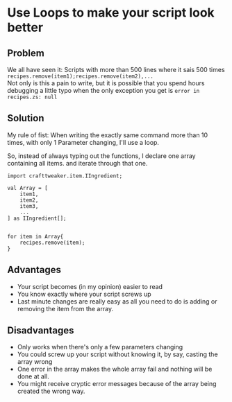 # Use Loops to make your script look better

## Problem
We all have seen it: Scripts with more than 500 lines where it sais 500 times `recipes.remove(item1);recipes.remove(item2),...`  
Not only is this a pain to write, but it is possible that you spend hours debugging a little typo when the only exception you get is `error in recipes.zs: null`

## Solution
My rule of fist:
When writing the exactly same command more than 10 times, with only 1 Parameter changing, I'll use a loop.

So, instead of always typing out the functions, I declare one array containing all items. and iterate through that one.

```
import crafttweaker.item.IIngredient;

val Array = [
	item1,
	item2,
	item3,
	...
] as IIngredient[];


for item in Array{
	recipes.remove(item);
}
```

## Advantages

- Your script becomes (in my opinion) easier to read
- You know exactly where your script screws up
- Last minute changes are really easy as all you need to do is adding or removing the item from the array.

## Disadvantages

- Only works when there's only a few parameters changing
- You could screw up your script without knowing it, by say, casting the array wrong
- One error in the array makes the whole array fail and nothing will be done at all.
- You might receive cryptic error messages because of the array being created the wrong way.